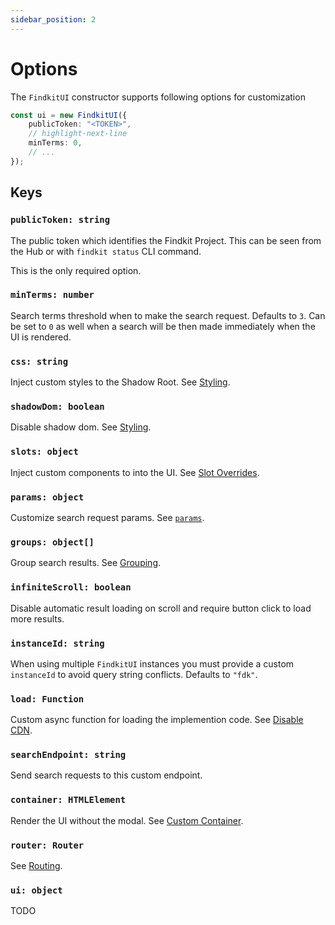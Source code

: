 ```yaml
---
sidebar_position: 2
---
```


# Options

The `FindkitUI` constructor supports following options for customization

```ts
const ui = new FindkitUI({
	publicToken: "<TOKEN>",
	// highlight-next-line
	minTerms: 0,
	// ...
});
```

## Keys

### `publicToken: string`

The public token which identifies the Findkit Project. This can be seen from the
Hub or with `findkit status` CLI command.

This is the only required option.

### `minTerms: number`

Search terms threshold when to make the search request. Defaults to `3`. Can be
set to `0` as well when a search will be then made immediately when the UI is
rendered.

### `css: string`

Inject custom styles to the Shadow Root. See [Styling](/ui/styling).

### `shadowDom: boolean`

Disable shadow dom. See [Styling](/ui/styling).

### `slots: object`

Inject custom components to into the UI. See [Slot
Overrides](/ui/slot-overrides/).

### `params: object`

Customize search request params. See [`params`](/ui/options/params).

### `groups: object[]`

Group search results. See [Grouping](/ui/groups).

### `infiniteScroll: boolean`

Disable automatic result loading on scroll and require button click to load more
results.

### `instanceId: string`

When using multiple `FindkitUI` instances you must provide a custom
`instanceId` to avoid query string conflicts. Defaults to `"fdk"`.

### `load: Function`

Custom async function for loading the implemention code.
See [Disable CDN](/ui/advanced/disable-cdn).

### `searchEndpoint: string`

Send search requests to this custom endpoint.

### `container: HTMLElement`

Render the UI without the modal. See [Custom
Container](ui/advanced/custom-container).

### `router: Router`

See [Routing](/ui/advanced/routing).

### `ui: object`

TODO
